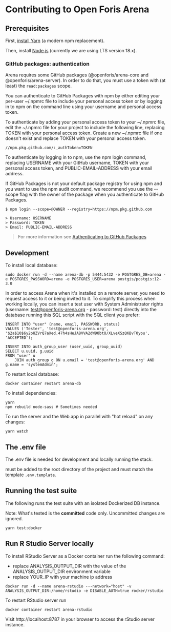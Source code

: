 # Contributing to Open Foris Arena

## Prerequisites

First, [install Yarn](https://yarnpkg.com/en/docs/install) (a modern npm replacement).

Then, install [Node.js](https://nodejs.org/en/download/) (currently we are using LTS version 18.x).

### GitHub packages: authentication

Arena requires some GitHub packages (@openforis/arena-core and @openforis/arena-server).
In order to do that, you must use a token with (at least) the `read:packages` scope.

You can authenticate to GitHub Packages with npm by either editing your per-user ~/.npmrc file to include your personal access token or by logging in to npm on the command line using your username and personal access token.

To authenticate by adding your personal access token to your ~/.npmrc file, edit the ~/.npmrc file for your project to include the following line, replacing TOKEN with your personal access token. Create a new ~/.npmrc file if one doesn't exist and replace TOKEN with your personal access token.

```shell
//npm.pkg.github.com/:_authToken=TOKEN
```

To authenticate by logging in to npm, use the npm login command, replacing USERNAME with your GitHub username, TOKEN with your personal access token, and PUBLIC-EMAIL-ADDRESS with your email address.

If GitHub Packages is not your default package registry for using npm and you want to use the npm audit command, we recommend you use the --scope flag with the owner of the package when you authenticate to GitHub Packages.

```shell
$ npm login --scope=@OWNER --registry=https://npm.pkg.github.com

> Username: USERNAME
> Password: TOKEN
> Email: PUBLIC-EMAIL-ADDRESS
```

> For more information see [Authenticating to GitHub Packages](https://docs.github.com/en/packages/guides/configuring-npm-for-use-with-github-packages#authenticating-to-github-packages)

## Development

To install local database:

```shell script
sudo docker run -d --name arena-db -p 5444:5432 -e POSTGRES_DB=arena -e POSTGRES_PASSWORD=arena -e POSTGRES_USER=arena postgis/postgis:12-3.0
```

In order to access Arena when it's installed on a remote server, you need to request access to it or being invited to it.
To simplify this process when working locally, you can insert a test user with System Administrator rights (username: test@openforis-arena.org - password: test) directly into the database running this SQL script with the SQL client you prefer:

```
INSERT INTO "user" (name, email, PASSWORD, status)
VALUES ('Tester', 'test@openforis-arena.org', '$2a$10$6y2oUZVrQ7aXed.47h4sHeJA8VVA2dW9ObtO/XLveXSzQKBvTOyou', 'ACCEPTED');

INSERT INTO auth_group_user (user_uuid, group_uuid)
SELECT u.uuid, g.uuid
FROM "user" u
    JOIN auth_group g ON u.email = 'test@openforis-arena.org' AND g.name = 'systemAdmin';
```

To restart local database:

```shell script
docker container restart arena-db
```

To install dependencies:

```shell
yarn
npm rebuild node-sass # Sometimes needed
```

To run the server and the Web app in parallel with "hot reload" on any changes:

```shell
yarn watch
```

## The .env file

The .env file is needed for development and locally running the stack.

must be added to the root directory of the project and must match the template `.env.template`.

## Running the test suite

The following runs the test suite with an isolated Dockerized DB instance.

Note: What's tested is the **committed** code only. Uncommitted changes are ignored.

```shell
yarn test:docker
```

## Run R Studio Server locally

To install RStudio Server as a Docker container run the following command:

- replace ANALYSIS_OUTPUT_DIR with the value of the ANALYSIS_OUTPUT_DIR environment variable
- replace YOUR_IP with your machine ip address

```shell script
docker run -d --name arena-rstudio ---network="host" -v ANALYSIS_OUTPUT_DIR:/home/rstudio -e DISABLE_AUTH=true rocker/rstudio
```

To restart RStudio server run

```shell script
docker container restart arena-rstudio
```

Visit http://localhost:8787 in your browser to access the rStudio server instance.
